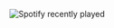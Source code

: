 ![Spotify recently played](https://spotify-recently-played-readme.vercel.app/api?user=n07kq12ynyv1et6v8apd7nyjo&width=800&count=3)
